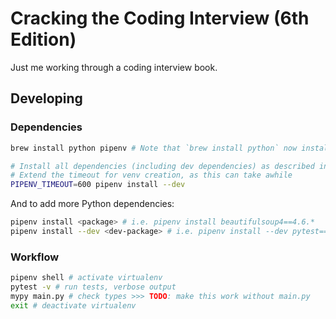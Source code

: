 # Cracking the Coding Interview (6th Edition)
Just me working through a coding interview book.

## Developing

### Dependencies
```bash
brew install python pipenv # Note that `brew install python` now installs Python 3

# Install all dependencies (including dev dependencies) as described in Pipfile (and Pipfile.lock)
# Extend the timeout for venv creation, as this can take awhile
PIPENV_TIMEOUT=600 pipenv install --dev
```

And to add more Python dependencies:
```bash
pipenv install <package> # i.e. pipenv install beautifulsoup4==4.6.*
pipenv install --dev <dev-package> # i.e. pipenv install --dev pytest==3.8.*
```

### Workflow
```bash
pipenv shell # activate virtualenv
pytest -v # run tests, verbose output
mypy main.py # check types >>> TODO: make this work without main.py
exit # deactivate virtualenv
```
